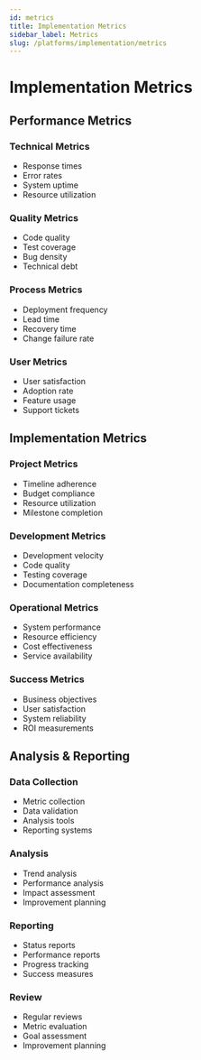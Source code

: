```yaml
---
id: metrics
title: Implementation Metrics
sidebar_label: Metrics
slug: /platforms/implementation/metrics
---
```


# Implementation Metrics

## Performance Metrics

### Technical Metrics
- Response times
- Error rates
- System uptime
- Resource utilization

### Quality Metrics
- Code quality
- Test coverage
- Bug density
- Technical debt

### Process Metrics
- Deployment frequency
- Lead time
- Recovery time
- Change failure rate

### User Metrics
- User satisfaction
- Adoption rate
- Feature usage
- Support tickets

## Implementation Metrics

### Project Metrics
- Timeline adherence
- Budget compliance
- Resource utilization
- Milestone completion

### Development Metrics
- Development velocity
- Code quality
- Testing coverage
- Documentation completeness

### Operational Metrics
- System performance
- Resource efficiency
- Cost effectiveness
- Service availability

### Success Metrics
- Business objectives
- User satisfaction
- System reliability
- ROI measurements

## Analysis & Reporting

### Data Collection
- Metric collection
- Data validation
- Analysis tools
- Reporting systems

### Analysis
- Trend analysis
- Performance analysis
- Impact assessment
- Improvement planning

### Reporting
- Status reports
- Performance reports
- Progress tracking
- Success measures

### Review
- Regular reviews
- Metric evaluation
- Goal assessment
- Improvement planning 